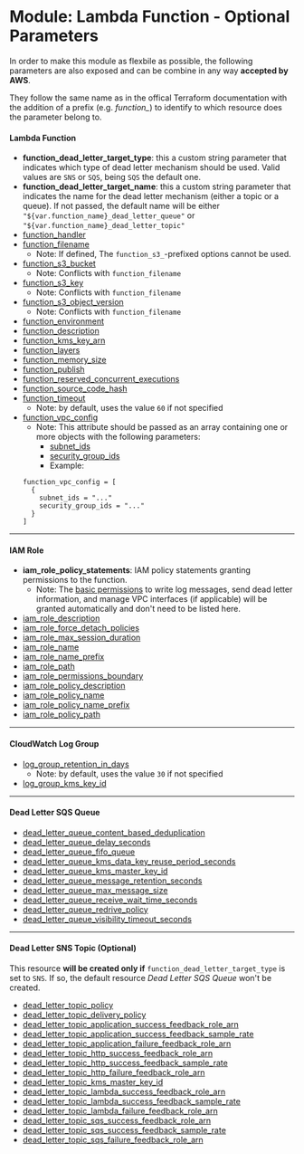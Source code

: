 # Module: Lambda Function - Optional Parameters

In order to make this module as flexbile as possible, the following parameters are also exposed and can be combine in any way **accepted by AWS**.

They follow the same name as in the offical Terraform documentation with the addition of a prefix (e.g. _function\__) to identify to which resource does the parameter belong to.

#### Lambda Function

- **function_dead_letter_target_type**: this a custom string parameter that indicates which type of dead letter mechanism should be used. Valid values are `SNS` or `SQS`, being `SQS` the default one.
- **function_dead_letter_target_name**: this a custom string parameter that indicates the name for the dead letter mechanism (either a topic or a queue). If not passed, the default name will be either `"${var.function_name}_dead_letter_queue"` or `"${var.function_name}_dead_letter_topic"`
- [function_handler](https://www.terraform.io/docs/providers/aws/r/lambda_function.html#handler)
- [function_filename](https://www.terraform.io/docs/providers/aws/r/lambda_function.html#filename)
  - Note: If defined, The `function_s3_`-prefixed options cannot be used.
- [function_s3_bucket](https://www.terraform.io/docs/providers/aws/r/lambda_function.html#s3_bucket)
  - Note: Conflicts with `function_filename`
- [function_s3_key](https://www.terraform.io/docs/providers/aws/r/lambda_function.html#s3_key)
  - Note: Conflicts with `function_filename`
- [function_s3_object_version](https://www.terraform.io/docs/providers/aws/r/lambda_function.html#s3_object_version)
  - Note: Conflicts with `function_filename`
- [function_environment](https://www.terraform.io/docs/providers/aws/r/lambda_function.html#variables)
- [function_description](https://www.terraform.io/docs/providers/aws/r/lambda_function.html#description)
- [function_kms_key_arn](https://www.terraform.io/docs/providers/aws/r/lambda_function.html#kms_key_arn)
- [function_layers](https://www.terraform.io/docs/providers/aws/r/lambda_function.html#layers)
- [function_memory_size](https://www.terraform.io/docs/providers/aws/r/lambda_function.html#memory_size)
- [function_publish](https://www.terraform.io/docs/providers/aws/r/lambda_function.html#publish)
- [function_reserved_concurrent_executions](https://www.terraform.io/docs/providers/aws/r/lambda_function.html#reserved_concurrent_executions)
- [function_source_code_hash](https://www.terraform.io/docs/providers/aws/r/lambda_function.html#source_code_hash)
- [function_timeout](https://www.terraform.io/docs/providers/aws/r/lambda_function.html#timeout)
  - Note: by default, uses the value `60` if not specified
- [function_vpc_config](https://www.terraform.io/docs/providers/aws/r/lambda_function.html#vpc_config)
  - Note: This attribute should be passed as an array containing one or more objects with the following parameters:
    - [subnet_ids](https://www.terraform.io/docs/providers/aws/r/lambda_function.html#subnet_ids)
    - [security_group_ids](https://www.terraform.io/docs/providers/aws/r/lambda_function.html#security_group_ids)
    - Example:
  ```
  function_vpc_config = [
    {
      subnet_ids = "..."
      security_group_ids = "..."
    }
  ]
  ```

---

#### IAM Role

- **iam_role_policy_statements**: IAM policy statements granting permissions to the function.
  - Note: The [basic permissions](lambda_function.tf#L37) to write log messages, send dead letter information, and manage VPC interfaces (if applicable) will be granted automatically and don't need to be listed here.
- [iam_role_description](https://www.terraform.io/docs/providers/aws/r/iam_role.html#description)
- [iam_role_force_detach_policies](https://www.terraform.io/docs/providers/aws/r/iam_role.html#force_detach_policies)
- [iam_role_max_session_duration](https://www.terraform.io/docs/providers/aws/r/iam_role.html#max_session_duration)
- [iam_role_name](https://www.terraform.io/docs/providers/aws/r/iam_role.html#name)
- [iam_role_name_prefix](https://www.terraform.io/docs/providers/aws/r/iam_role.html#name_prefix)
- [iam_role_path](https://www.terraform.io/docs/providers/aws/r/iam_role.html#path)
- [iam_role_permissions_boundary](https://www.terraform.io/docs/providers/aws/r/iam_role.html#permissions_boundary)
- [iam_role_policy_description](https://www.terraform.io/docs/providers/aws/r/iam_policy.html#description)
- [iam_role_policy_name](https://www.terraform.io/docs/providers/aws/r/iam_policy.html#name)
- [iam_role_policy_name_prefix](https://www.terraform.io/docs/providers/aws/r/iam_policy.html#name_prefix)
- [iam_role_policy_path](https://www.terraform.io/docs/providers/aws/r/iam_policy.html#path)

---

#### CloudWatch Log Group

- [log_group_retention_in_days](https://www.terraform.io/docs/providers/aws/r/cloudwatch_log_group.html#retention_in_days)
  - Note: by default, uses the value `30` if not specified
- [log_group_kms_key_id](https://www.terraform.io/docs/providers/aws/r/cloudwatch_log_group.html#kms_key_id)

---

#### Dead Letter SQS Queue

- [dead_letter_queue_content_based_deduplication](https://www.terraform.io/docs/providers/aws/r/sqs_queue.html#content_based_deduplication)
- [dead_letter_queue_delay_seconds](https://www.terraform.io/docs/providers/aws/r/sqs_queue.html#delay_seconds)
- [dead_letter_queue_fifo_queue](https://www.terraform.io/docs/providers/aws/r/sqs_queue.html#fifo_queue)
- [dead_letter_queue_kms_data_key_reuse_period_seconds](https://www.terraform.io/docs/providers/aws/r/sqs_queue.html#kms_data_key_reuse_period_seconds)
- [dead_letter_queue_kms_master_key_id](https://www.terraform.io/docs/providers/aws/r/sqs_queue.html#kms_master_key_id)
- [dead_letter_queue_message_retention_seconds](https://www.terraform.io/docs/providers/aws/r/sqs_queue.html#message_retention_seconds)
- [dead_letter_queue_max_message_size](https://www.terraform.io/docs/providers/aws/r/sqs_queue.html#max_message_size)
- [dead_letter_queue_receive_wait_time_seconds](https://www.terraform.io/docs/providers/aws/r/sqs_queue.html#receive_wait_time_seconds)
- [dead_letter_queue_redrive_policy](https://www.terraform.io/docs/providers/aws/r/sqs_queue.html#redrive_policy)
- [dead_letter_queue_visibility_timeout_seconds](https://www.terraform.io/docs/providers/aws/r/sqs_queue.html#visibility_timeout_seconds)

---

#### Dead Letter SNS Topic (Optional)

This resource **will be created only if** `function_dead_letter_target_type` is set to `SNS`. If so, the default resource _Dead Letter SQS Queue_ won't be created.

- [dead_letter_topic_policy](https://www.terraform.io/docs/providers/aws/r/sns_topic.html#policy)
- [dead_letter_topic_delivery_policy](https://www.terraform.io/docs/providers/aws/r/sns_topic.html#delivery_policy)
- [dead_letter_topic_application_success_feedback_role_arn](https://www.terraform.io/docs/providers/aws/r/sns_topic.html#application_success_feedback_role_arn)
- [dead_letter_topic_application_success_feedback_sample_rate](https://www.terraform.io/docs/providers/aws/r/sns_topic.html#application_success_feedback_sample_rate)
- [dead_letter_topic_application_failure_feedback_role_arn](https://www.terraform.io/docs/providers/aws/r/sns_topic.html#application_failure_feedback_role_arn)
- [dead_letter_topic_http_success_feedback_role_arn](https://www.terraform.io/docs/providers/aws/r/sns_topic.html#http_success_feedback_role_arn)
- [dead_letter_topic_http_success_feedback_sample_rate](https://www.terraform.io/docs/providers/aws/r/sns_topic.html#http_success_feedback_sample_rate)
- [dead_letter_topic_http_failure_feedback_role_arn](https://www.terraform.io/docs/providers/aws/r/sns_topic.html#http_failure_feedback_role_arn)
- [dead_letter_topic_kms_master_key_id](https://www.terraform.io/docs/providers/aws/r/sns_topic.html#kms_master_key_id)
- [dead_letter_topic_lambda_success_feedback_role_arn](https://www.terraform.io/docs/providers/aws/r/sns_topic.html#lambda_success_feedback_role_arn)
- [dead_letter_topic_lambda_success_feedback_sample_rate](https://www.terraform.io/docs/providers/aws/r/sns_topic.html#lambda_success_feedback_sample_rate)
- [dead_letter_topic_lambda_failure_feedback_role_arn](https://www.terraform.io/docs/providers/aws/r/sns_topic.html#lambda_failure_feedback_role_arn)
- [dead_letter_topic_sqs_success_feedback_role_arn](https://www.terraform.io/docs/providers/aws/r/sns_topic.html#sqs_success_feedback_role_arn)
- [dead_letter_topic_sqs_success_feedback_sample_rate](https://www.terraform.io/docs/providers/aws/r/sns_topic.html#sqs_success_feedback_sample_rate)
- [dead_letter_topic_sqs_failure_feedback_role_arn](https://www.terraform.io/docs/providers/aws/r/sns_topic.html#sqs_failure_feedback_role_arn)
